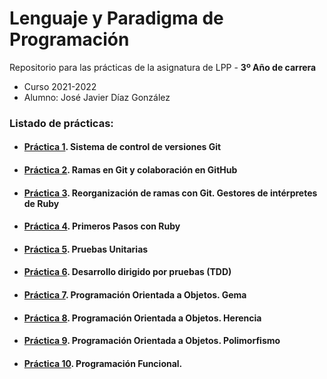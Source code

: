 
# Lenguaje y Paradigma de Programación

Repositorio para las prácticas de la asignatura de LPP - **3º Año de carrera**
- Curso 2021-2022
- Alumno: José Javier Díaz González

### Listado de prácticas:
- #### [Práctica 1](https://github.com/alu0101128894/LPP/tree/main/p1). Sistema de control de versiones Git

- #### [Práctica 2](https://github.com/alu0101128894/LPP/tree/main/p2). Ramas en Git y colaboración en GitHub

- #### [Práctica 3](https://github.com/alu0101128894/LPP/tree/main/p3). Reorganización de ramas con Git. Gestores de intérpretes de Ruby

- #### [Práctica 4](https://github.com/alu0101128894/LPP/tree/main/p4). Primeros Pasos con Ruby

- #### [Práctica 5](https://github.com/alu0101128894/LPP/tree/main/p5). Pruebas Unitarias

- #### [Práctica 6](). Desarrollo dirigido por pruebas (TDD)

- #### [Práctica 7](https://github.com/alu0101128894/LPP/tree/main/p7). Programación Orientada a Objetos. Gema

- #### [Práctica 8](https://github.com/alu0101128894/LPP/tree/main/p8). Programación Orientada a Objetos. Herencia

- #### [Práctica 9](https://github.com/alu0101128894/LPP/tree/main/p9). Programación Orientada a Objetos. Polimorfismo

- #### [Práctica 10](https://github.com/alu0101128894/LPP/tree/main/p10). Programación Funcional.